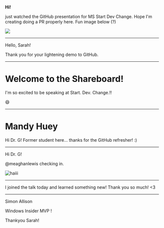 <b>Hi!</b> <p>just watched the GitHub presentation for MS Start Dev Change. Hope I'm creating doing a PR properly here. Fun image below (?)</p>
<img src="https://media.giphy.com/media/YAlhwn67KT76E/giphy.gif">

---
Hello, Sarah!

Thank you for your lightening demo to GitHub.

---
# Welcome to the Shareboard!

I'm so excited to be speaking at Start. Dev. Change.!!

:smile:

---
# Mandy Huey

Hi Dr. G! Former student here... thanks for the GitHub refresher! :)


---
Hi Dr. G!

@meaghanlewis checking in.

![haiii](https://media4.giphy.com/media/xTk9ZY0C9ZWM2NgmCA/giphy.gif?cid=ecf05e47lmv9qmx4um8hmdtusujzrnzcqm29h7riq6m8ope8&rid=giphy.gif "Hello")


---
I joined the talk today and learned something new! Thank you so much! <3

---
Simon Allison 

Windows Insider MVP ! 


Thankyou Sarah!  
